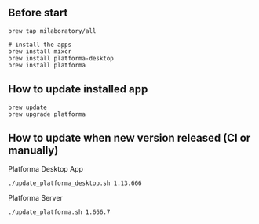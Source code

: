 ## Before start

    brew tap milaboratory/all

    # install the apps
    brew install mixcr
    brew install platforma-desktop
    brew install platforma
## How to update installed app

    brew update
    brew upgrade platforma

## How to update when new version released (CI or manually)
Platforma Desktop App

    ./update_platforma_desktop.sh 1.13.666
Platforma Server

    ./update_platforma.sh 1.666.7

